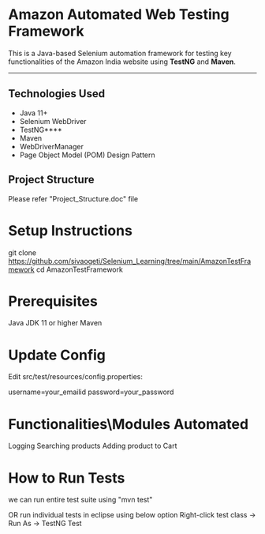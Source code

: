 #  Amazon Automated Web Testing Framework

This is a Java-based Selenium automation framework for testing key functionalities of the Amazon India website using **TestNG** and **Maven**.

---

##  Technologies Used

- Java 11+
- Selenium WebDriver
- TestNG****
- Maven
- WebDriverManager
- Page Object Model (POM) Design Pattern


## Project Structure

Please refer "Project_Structure.doc" file 

# Setup Instructions
git clone https://github.com/sivaogeti/Selenium_Learning/tree/main/AmazonTestFramework
cd AmazonTestFramework

# Prerequisites
Java JDK 11 or higher
Maven

# Update Config
Edit src/test/resources/config.properties:

username=your_emailid
password=your_password

# Functionalities\Modules Automated
Logging
Searching products
Adding product to Cart

# How to Run Tests
we can run entire test suite using "mvn test"

OR
run individual tests in eclipse using below option
Right-click test class → Run As → TestNG Test

